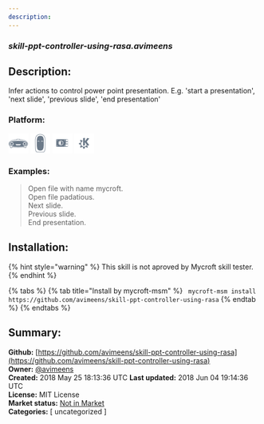 ```yaml
---
description: 
---
```


### _skill-ppt-controller-using-rasa.avimeens_  
## Description:  
Infer actions to control power point presentation. E.g. 'start a presentation', 'next slide', 'previous slide', 'end presentation'  
### Platform:  
 ![Mark I](../.gitbook/assets/mark-1-icon.png)  ![Mark II](../.gitbook/assets/mark-2-icon.png)  ![Picroft](../.gitbook/assets/picroft-icon.png)  ![plasmoid](../.gitbook/assets/kde.png)   
### Examples:  
> Open file with name mycroft.  
> Open file padatious.  
> Next slide.  
> Previous slide.  
> End presentation.  
  
## Installation:  
{% hint style="warning" %}
This skill is not aproved by Mycroft skill tester.
{% endhint %}
    
{% tabs %}
{% tab title="Install by mycroft-msm" %}
``` mycroft-msm install https://github.com/avimeens/skill-ppt-controller-using-rasa```
{% endtab %}
  {% endtabs %}
    
## Summary:  
**Github:** [https://github.com/avimeens/skill-ppt-controller-using-rasa](https://github.com/avimeens/skill-ppt-controller-using-rasa)  
**Owner:** [@avimeens](https://github.com/avimeens)  
**Created:** 2018 May 25 18:13:36 UTC  **Last updated:** 2018 Jun 04 19:14:36 UTC  
**License:** MIT License  
**Market status:** [Not in Market](https://market.mycroft.ai/skill/)  
**Categories:** [ uncategorized ]   

